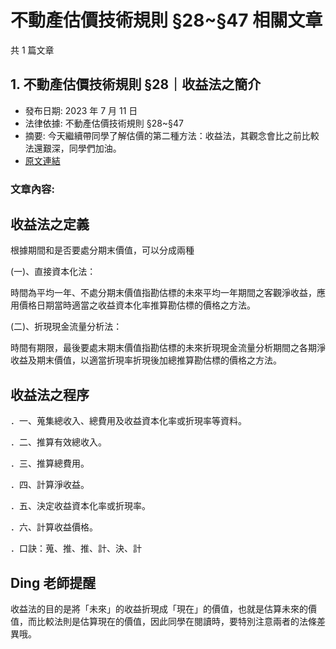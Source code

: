 # 不動產估價技術規則 §28~§47 相關文章

共 1 篇文章

## 1. 不動產估價技術規則 §28｜收益法之簡介

- 發布日期: 2023 年 7 月 11 日
- 法律依據: 不動產估價技術規則 §28~§47
- 摘要: 今天繼續帶同學了解估價的第二種方法：收益法，其觀念會比之前比較法還艱深，同學們加油。
- [原文連結](https://www.jasper-realestate.com/%e4%b8%8d%e5%8b%95%e7%94%a2%e4%bc%b0%e5%83%b9%e6%8a%80%e8%a1%93%e8%a6%8f%e5%89%87-28-%e6%94%b6%e7%9b%8a%e6%b3%95-%e4%b9%8b%e7%b0%a1%e4%bb%8b/)

### 文章內容:

## 收益法之定義

根據期間和是否要處分期末價值，可以分成兩種

(一)、直接資本化法：

時間為平均一年、不處分期末價值指勘估標的未來平均一年期間之客觀淨收益，應用價格日期當時適當之收益資本化率推算勘估標的價格之方法。

(二)、折現現金流量分析法：

時間有期限，最後要處末期末價值指勘估標的未來折現現金流量分析期間之各期淨收益及期末價值，以適當折現率折現後加總推算勘估標的價格之方法。

## 收益法之程序

．一、蒐集總收入、總費用及收益資本化率或折現率等資料。

．二、推算有效總收入。

．三、推算總費用。

．四、計算淨收益。

．五、決定收益資本化率或折現率。

．六、計算收益價格。

．口訣：蒐、推、推、計、決、計

## Ding 老師提醒

收益法的目的是將「未來」的收益折現成「現在」的價值，也就是估算未來的價值，而比較法則是估算現在的價值，因此同學在閱讀時，要特別注意兩者的法條差異哦。